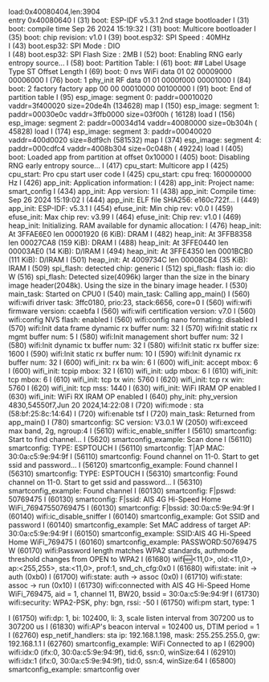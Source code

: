 load:0x40080404,len:3904     
entry 0x40080640
I (31) boot: ESP-IDF v5.3.1 2nd stage bootloader
I (31) boot: compile time Sep 26 2024 15:19:32
I (31) boot: Multicore bootloader
I (35) boot: chip revision: v1.0
I (39) boot.esp32: SPI Speed      : 40MHz     
I (43) boot.esp32: SPI Mode       : DIO       
I (48) boot.esp32: SPI Flash Size : 2MB
I (52) boot: Enabling RNG early entropy source...
I (58) boot: Partition Table:
I (61) boot: ## Label            Usage          Type ST Offset   Length
I (69) boot:  0 nvs              WiFi data        01 02 00009000 00006000
I (76) boot:  1 phy_init         RF data          01 01 0000f000 00001000
I (84) boot:  2 factory          factory app      00 00 00010000 00100000
I (91) boot: End of partition table
I (95) esp_image: segment 0: paddr=00010020 vaddr=3f400020 size=20de4h (134628) map
I (150) esp_image: segment 1: paddr=00030e0c vaddr=3ffb0000 size=03f00h ( 16128) load
I (156) esp_image: segment 2: paddr=00034d14 vaddr=40080000 size=0b304h ( 45828) load
I (174) esp_image: segment 3: paddr=00040020 vaddr=400d0020 size=8df9ch (581532) map
I (374) esp_image: segment 4: paddr=000cdfc4 vaddr=4008b304 size=0c048h ( 49224) load
I (405) boot: Loaded app from partition at offset 0x10000
I (405) boot: Disabling RNG early entropy source...
I (417) cpu_start: Multicore app
I (425) cpu_start: Pro cpu start user code
I (425) cpu_start: cpu freq: 160000000 Hz
I (426) app_init: Application information:
I (428) app_init: Project name:     smart_config
I (434) app_init: App version:      1
I (438) app_init: Compile time:     Sep 26 2024 15:19:02
I (444) app_init: ELF file SHA256:  e160c722f...
I (449) app_init: ESP-IDF:          v5.3.1
I (454) efuse_init: Min chip rev:     v0.0
I (459) efuse_init: Max chip rev:     v3.99 
I (464) efuse_init: Chip rev:         v1.0
I (469) heap_init: Initializing. RAM available for dynamic allocation:
I (476) heap_init: At 3FFAE6E0 len 00001920 (6 KiB): DRAM
I (482) heap_init: At 3FFB8358 len 00027CA8 (159 KiB): DRAM
I (488) heap_init: At 3FFE0440 len 00003AE0 (14 KiB): D/IRAM
I (494) heap_init: At 3FFE4350 len 0001BCB0 (111 KiB): D/IRAM
I (501) heap_init: At 4009734C len 00008CB4 (35 KiB): IRAM
I (509) spi_flash: detected chip: generic
I (512) spi_flash: flash io: dio
W (516) spi_flash: Detected size(4096k) larger than the size in the binary image header(2048k). Using the size in the binary image header.
I (530) main_task: Started on CPU0
I (540) main_task: Calling app_main()
I (560) wifi:wifi driver task: 3ffc0180, prio:23, stack:6656, core=0
I (560) wifi:wifi firmware version: ccaebfa
I (560) wifi:wifi certification version: v7.0
I (560) wifi:config NVS flash: enabled
I (560) wifi:config nano formating: disabled
I (570) wifi:Init data frame dynamic rx buffer num: 32
I (570) wifi:Init static rx mgmt buffer num: 5
I (580) wifi:Init management short buffer num: 32
I (580) wifi:Init dynamic tx buffer num: 32
I (580) wifi:Init static rx buffer size: 1600
I (590) wifi:Init static rx buffer num: 10
I (590) wifi:Init dynamic rx buffer num: 32
I (600) wifi_init: rx ba win: 6
I (600) wifi_init: accept mbox: 6
I (600) wifi_init: tcpip mbox: 32
I (610) wifi_init: udp mbox: 6
I (610) wifi_init: tcp mbox: 6
I (610) wifi_init: tcp tx win: 5760
I (620) wifi_init: tcp rx win: 5760
I (620) wifi_init: tcp mss: 1440
I (630) wifi_init: WiFi IRAM OP enabled
I (630) wifi_init: WiFi RX IRAM OP enabled
I (640) phy_init: phy_version 4830,54550f7,Jun 20 2024,14:22:08
I (720) wifi:mode : sta (58:bf:25:8c:14:64)
I (720) wifi:enable tsf
I (720) main_task: Returned from app_main()
I (780) smartconfig: SC version: V3.0.1
W (2050) wifi:exceed max band, 2g, ngroup:4
I (5610) wifi:ic_enable_sniffer
I (5610) smartconfig: Start to find channel...
I (5620) smartconfig_example: Scan done
I (56110) smartconfig: TYPE: ESPTOUCH
I (56110) smartconfig: T|AP MAC: 30:0a:c5:9e:94:9f
I (56110) smartconfig: Found channel on 11-0. Start to get ssid and password...
I (56120) smartconfig_example: Found channel
I (56310) smartconfig: TYPE: ESPTOUCH
I (56310) smartconfig: Found channel on 11-0. Start to get ssid and password...
I (56310) smartconfig_example: Found channel
I (60130) smartconfig: F|pswd: 50769475
I (60130) smartconfig: F|ssid: AIS 4G Hi-Speed Home WiFi_76947550769475
I (60130) smartconfig: F|bssid: 30:0a:c5:9e:94:9f
I (60140) wifi:ic_disable_sniffer
I (60140) smartconfig_example: Got SSID and password
I (60140) smartconfig_example: Set MAC address of target AP: 30:0a:c5:9e:94:9f 
I (60150) smartconfig_example: SSID:AIS 4G Hi-Speed Home WiFi_769475
I (60160) smartconfig_example: PASSWORD:50769475
W (60170) wifi:Password length matches WPA2 standards, authmode threshold changes from OPEN to WPA2
I (61680) wifi:new:<11,0>, old:<11,0>, ap:<255,255>, sta:<11,0>, prof:1, snd_ch_cfg:0x0
I (61680) wifi:state: init -> auth (0xb0)
I (61700) wifi:state: auth -> assoc (0x0)
I (61710) wifi:state: assoc -> run (0x10)
I (61730) wifi:connected with AIS 4G Hi-Speed Home WiFi_769475, aid = 1, channel 11, BW20, bssid = 30:0a:c5:9e:94:9f
I (61730) wifi:security: WPA2-PSK, phy: bgn, rssi: -50
I (61750) wifi:pm start, type: 1

I (61750) wifi:dp: 1, bi: 102400, li: 3, scale listen interval from 307200 us to 307200 us
I (61830) wifi:AP's beacon interval = 102400 us, DTIM period = 1
I (62760) esp_netif_handlers: sta ip: 192.168.1.198, mask: 255.255.255.0, gw: 192.168.1.1
I (62760) smartconfig_example: WiFi Connected to ap
I (62900) wifi:<ba-add>idx:0 (ifx:0, 30:0a:c5:9e:94:9f), tid:6, ssn:0, winSize:64
I (62910) wifi:<ba-add>idx:1 (ifx:0, 30:0a:c5:9e:94:9f), tid:0, ssn:4, winSize:64
I (65800) smartconfig_example: smartconfig over
